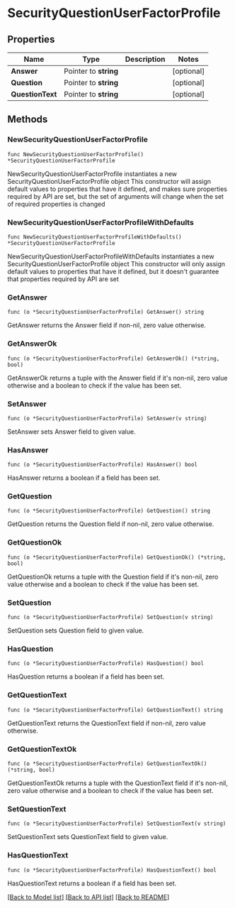 # SecurityQuestionUserFactorProfile

## Properties

Name | Type | Description | Notes
------------ | ------------- | ------------- | -------------
**Answer** | Pointer to **string** |  | [optional] 
**Question** | Pointer to **string** |  | [optional] 
**QuestionText** | Pointer to **string** |  | [optional] 

## Methods

### NewSecurityQuestionUserFactorProfile

`func NewSecurityQuestionUserFactorProfile() *SecurityQuestionUserFactorProfile`

NewSecurityQuestionUserFactorProfile instantiates a new SecurityQuestionUserFactorProfile object
This constructor will assign default values to properties that have it defined,
and makes sure properties required by API are set, but the set of arguments
will change when the set of required properties is changed

### NewSecurityQuestionUserFactorProfileWithDefaults

`func NewSecurityQuestionUserFactorProfileWithDefaults() *SecurityQuestionUserFactorProfile`

NewSecurityQuestionUserFactorProfileWithDefaults instantiates a new SecurityQuestionUserFactorProfile object
This constructor will only assign default values to properties that have it defined,
but it doesn't guarantee that properties required by API are set

### GetAnswer

`func (o *SecurityQuestionUserFactorProfile) GetAnswer() string`

GetAnswer returns the Answer field if non-nil, zero value otherwise.

### GetAnswerOk

`func (o *SecurityQuestionUserFactorProfile) GetAnswerOk() (*string, bool)`

GetAnswerOk returns a tuple with the Answer field if it's non-nil, zero value otherwise
and a boolean to check if the value has been set.

### SetAnswer

`func (o *SecurityQuestionUserFactorProfile) SetAnswer(v string)`

SetAnswer sets Answer field to given value.

### HasAnswer

`func (o *SecurityQuestionUserFactorProfile) HasAnswer() bool`

HasAnswer returns a boolean if a field has been set.

### GetQuestion

`func (o *SecurityQuestionUserFactorProfile) GetQuestion() string`

GetQuestion returns the Question field if non-nil, zero value otherwise.

### GetQuestionOk

`func (o *SecurityQuestionUserFactorProfile) GetQuestionOk() (*string, bool)`

GetQuestionOk returns a tuple with the Question field if it's non-nil, zero value otherwise
and a boolean to check if the value has been set.

### SetQuestion

`func (o *SecurityQuestionUserFactorProfile) SetQuestion(v string)`

SetQuestion sets Question field to given value.

### HasQuestion

`func (o *SecurityQuestionUserFactorProfile) HasQuestion() bool`

HasQuestion returns a boolean if a field has been set.

### GetQuestionText

`func (o *SecurityQuestionUserFactorProfile) GetQuestionText() string`

GetQuestionText returns the QuestionText field if non-nil, zero value otherwise.

### GetQuestionTextOk

`func (o *SecurityQuestionUserFactorProfile) GetQuestionTextOk() (*string, bool)`

GetQuestionTextOk returns a tuple with the QuestionText field if it's non-nil, zero value otherwise
and a boolean to check if the value has been set.

### SetQuestionText

`func (o *SecurityQuestionUserFactorProfile) SetQuestionText(v string)`

SetQuestionText sets QuestionText field to given value.

### HasQuestionText

`func (o *SecurityQuestionUserFactorProfile) HasQuestionText() bool`

HasQuestionText returns a boolean if a field has been set.


[[Back to Model list]](../README.md#documentation-for-models) [[Back to API list]](../README.md#documentation-for-api-endpoints) [[Back to README]](../README.md)


